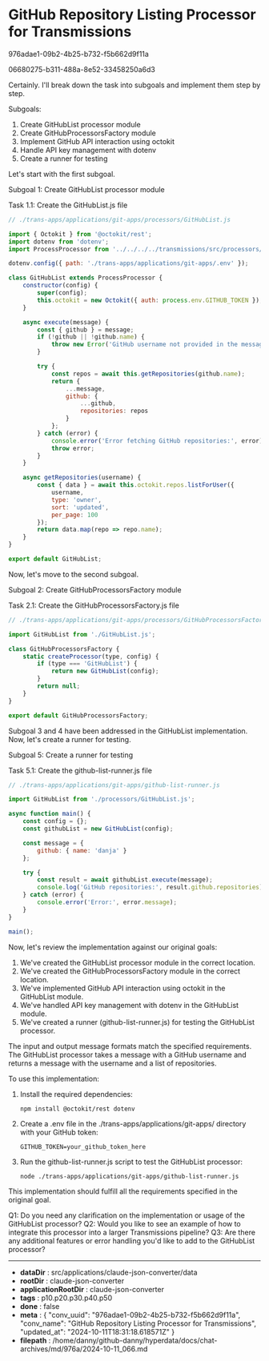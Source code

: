 # GitHub Repository Listing Processor for Transmissions

976adae1-09b2-4b25-b732-f5b662d9f11a

06680275-b311-488a-8e52-33458250a6d3

 Certainly. I'll break down the task into subgoals and implement them step by step.

Subgoals:
1. Create GitHubList processor module
2. Create GitHubProcessorsFactory module
3. Implement GitHub API interaction using octokit
4. Handle API key management with dotenv
5. Create a runner for testing

Let's start with the first subgoal.

Subgoal 1: Create GitHubList processor module

Task 1.1: Create the GitHubList.js file

```javascript
// ./trans-apps/applications/git-apps/processors/GitHubList.js

import { Octokit } from '@octokit/rest';
import dotenv from 'dotenv';
import ProcessProcessor from '../../../../transmissions/src/processors/base/ProcessProcessor.js';

dotenv.config({ path: './trans-apps/applications/git-apps/.env' });

class GitHubList extends ProcessProcessor {
    constructor(config) {
        super(config);
        this.octokit = new Octokit({ auth: process.env.GITHUB_TOKEN });
    }

    async execute(message) {
        const { github } = message;
        if (!github || !github.name) {
            throw new Error('GitHub username not provided in the message');
        }

        try {
            const repos = await this.getRepositories(github.name);
            return {
                ...message,
                github: {
                    ...github,
                    repositories: repos
                }
            };
        } catch (error) {
            console.error('Error fetching GitHub repositories:', error);
            throw error;
        }
    }

    async getRepositories(username) {
        const { data } = await this.octokit.repos.listForUser({
            username,
            type: 'owner',
            sort: 'updated',
            per_page: 100
        });
        return data.map(repo => repo.name);
    }
}

export default GitHubList;
```

Now, let's move to the second subgoal.

Subgoal 2: Create GitHubProcessorsFactory module

Task 2.1: Create the GitHubProcessorsFactory.js file

```javascript
// ./trans-apps/applications/git-apps/processors/GitHubProcessorsFactory.js

import GitHubList from './GitHubList.js';

class GitHubProcessorsFactory {
    static createProcessor(type, config) {
        if (type === 'GitHubList') {
            return new GitHubList(config);
        }
        return null;
    }
}

export default GitHubProcessorsFactory;
```

Subgoal 3 and 4 have been addressed in the GitHubList implementation. Now, let's create a runner for testing.

Subgoal 5: Create a runner for testing

Task 5.1: Create the github-list-runner.js file

```javascript
// ./trans-apps/applications/git-apps/github-list-runner.js

import GitHubList from './processors/GitHubList.js';

async function main() {
    const config = {};
    const githubList = new GitHubList(config);

    const message = {
        github: { name: 'danja' }
    };

    try {
        const result = await githubList.execute(message);
        console.log('GitHub repositories:', result.github.repositories);
    } catch (error) {
        console.error('Error:', error.message);
    }
}

main();
```

Now, let's review the implementation against our original goals:

1. We've created the GitHubList processor module in the correct location.
2. We've created the GitHubProcessorsFactory module in the correct location.
3. We've implemented GitHub API interaction using octokit in the GitHubList module.
4. We've handled API key management with dotenv in the GitHubList module.
5. We've created a runner (github-list-runner.js) for testing the GitHubList processor.

The input and output message formats match the specified requirements. The GitHubList processor takes a message with a GitHub username and returns a message with the username and a list of repositories.

To use this implementation:

1. Install the required dependencies:
   ```
   npm install @octokit/rest dotenv
   ```

2. Create a .env file in the ./trans-apps/applications/git-apps/ directory with your GitHub token:
   ```
   GITHUB_TOKEN=your_github_token_here
   ```

3. Run the github-list-runner.js script to test the GitHubList processor:
   ```
   node ./trans-apps/applications/git-apps/github-list-runner.js
   ```

This implementation should fulfill all the requirements specified in the original goal.

Q1: Do you need any clarification on the implementation or usage of the GitHubList processor?
Q2: Would you like to see an example of how to integrate this processor into a larger Transmissions pipeline?
Q3: Are there any additional features or error handling you'd like to add to the GitHubList processor?

---

* **dataDir** : src/applications/claude-json-converter/data
* **rootDir** : claude-json-converter
* **applicationRootDir** : claude-json-converter
* **tags** : p10.p20.p30.p40.p50
* **done** : false
* **meta** : {
  "conv_uuid": "976adae1-09b2-4b25-b732-f5b662d9f11a",
  "conv_name": "GitHub Repository Listing Processor for Transmissions",
  "updated_at": "2024-10-11T18:31:18.618571Z"
}
* **filepath** : /home/danny/github-danny/hyperdata/docs/chat-archives/md/976a/2024-10-11_066.md